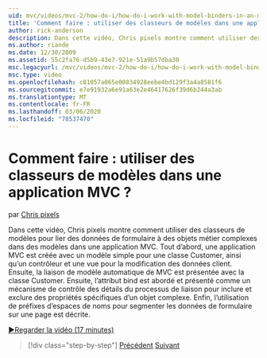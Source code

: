 ```yaml
---
uid: mvc/videos/mvc-2/how-do-i/how-do-i-work-with-model-binders-in-an-mvc-application
title: 'Comment faire : utiliser des classeurs de modèles dans une application MVC ? | Microsoft Docs'
author: rick-anderson
description: Dans cette vidéo, Chris pixels montre comment utiliser des classeurs de modèles pour lier des données de formulaire à des objets métier complexes dans des modèles dans une application MVC. Tout d’abord, un applicat MVC...
ms.author: riande
ms.date: 12/30/2009
ms.assetid: 55c2fa76-d5b9-43e7-921e-51a9b57dba30
msc.legacyurl: /mvc/videos/mvc-2/how-do-i/how-do-i-work-with-model-binders-in-an-mvc-application
msc.type: video
ms.openlocfilehash: c81057a065e00834928eebe4bd129f3a4a8581f6
ms.sourcegitcommit: e7e91932a6e91a63e2e46417626f39d6b244a3ab
ms.translationtype: MT
ms.contentlocale: fr-FR
ms.lasthandoff: 03/06/2020
ms.locfileid: "78537470"
---
```

# <a name="how-do-i-work-with-model-binders-in-an-mvc-application"></a>Comment faire : utiliser des classeurs de modèles dans une application MVC ?

par [Chris pixels](https://twitter.com/chrispels)

Dans cette vidéo, Chris pixels montre comment utiliser des classeurs de modèles pour lier des données de formulaire à des objets métier complexes dans des modèles dans une application MVC. Tout d’abord, une application MVC est créée avec un modèle simple pour une classe Customer, ainsi qu’un contrôleur et une vue pour la modification des données client. Ensuite, la liaison de modèle automatique de MVC est présentée avec la classe Customer. Ensuite, l’attribut bind est abordé et présenté comme un mécanisme de contrôle des détails du processus de liaison pour inclure et exclure des propriétés spécifiques d’un objet complexe. Enfin, l’utilisation de préfixes d’espaces de noms pour segmenter les données de formulaire sur une page est décrite.

[&#9654;Regarder la vidéo (17 minutes)](https://channel9.msdn.com/Blogs/ASP-NET-Site-Videos/how-do-i-work-with-model-binders-in-an-mvc-application)

> [!div class="step-by-step"]
> [Précédent](how-do-i-create-a-custom-html-helper-for-an-mvc-application.md)
> [Suivant](how-do-i-use-httpverbs-attributes-in-an-mvc-application.md)
